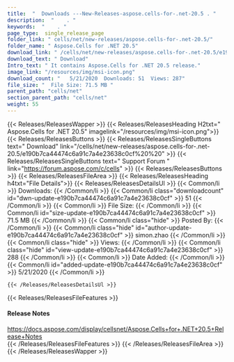 ```yaml
---
title:  "  Downloads ---New-Releases-aspose.cells-for-.net-20.5 . " 
description:  "    . " 
keywords:  "    . " 
page_type:  single_release_page
folder_link: " cells/net/new-releases/aspose.cells-for-.net-20.5/"
folder_name: " Aspose.Cells for .NET 20.5"
download_link: " /cells/net/new-releases/aspose.cells-for-.net-20.5/e190b7ca44474c6a91c7a4e23638c0cf"
download_text: " Download"
Intro_text: " It contains Aspose.Cells for .NET 20.5 release."
image_link: "/resources/img/msi-icon.png"
download_count: "   5/21/2020  Downloads: 51  Views: 287"
file_size: "  File Size: 71.5 MB "
parent_path: "cells/net"
section_parent_path: "cells/net"
weight: 55 
---
```


{{< Releases/ReleasesWapper >}}
  {{< Releases/ReleasesHeading H2txt=" Aspose.Cells for .NET 20.5" imagelink="/resources/img/msi-icon.png">}}
  {{< Releases/ReleasesButtons >}}
    {{< Releases/ReleasesSingleButtons text=" Download" link="/cells/net/new-releases/aspose.cells-for-.net-20.5/e190b7ca44474c6a91c7a4e23638c0cf%20%20" >}}
    {{< Releases/ReleasesSingleButtons text=" Support Forum " link="https://forum.aspose.com/c/cells" >}}
  {{< Releases/ReleasesButtons >}}
  {{< Releases/ReleasesFileArea >}}
    {{< Releases/ReleasesHeading h4txt="File Details">}}
    {{< Releases/ReleasesDetailsUl >}}
            {{< Common/li  >}} Downloads: {{< /Common/li >}} 
      {{< Common/li class="downloadcount" id="dwn-update-e190b7ca44474c6a91c7a4e23638c0cf" >}} 51 {{< /Common/li >}} 
      {{< Common/li  >}} File Size: {{< /Common/li >}} 
      {{< Common/li id="size-update-e190b7ca44474c6a91c7a4e23638c0cf" >}} 71.5 MB {{< /Common/li >}} 
      {{< Common/li  class="hide" >}} Posted By: {{< /Common/li >}} 
      {{< Common/li class="hide" id="author-update-e190b7ca44474c6a91c7a4e23638c0cf" >}} simon.zhao {{< /Common/li >}} 
      {{< Common/li class="hide"  >}} Views: {{< /Common/li >}} 
      {{< Common/li class="hide" id="view-update-e190b7ca44474c6a91c7a4e23638c0cf" >}} 288 {{< /Common/li >}} 
      {{< Common/li  >}} Date Added: {{< /Common/li >}} 
      {{< Common/li id="added-update-e190b7ca44474c6a91c7a4e23638c0cf" >}} 5/21/2020 {{< /Common/li >}} 

    {{< /Releases/ReleasesDetailsUl >}}

  {{< Releases/ReleasesFileFeatures >}}
      <h4>Release Notes</h4><div><a href="https://docs.aspose.com/display/cellsnet/Aspose.Cells+for+.NET+20.5+Release+Notes">https://docs.aspose.com/display/cellsnet/Aspose.Cells+for+.NET+20.5+Release+Notes</a></div>
  {{< /Releases/ReleasesFileFeatures >}}
 {{< /Releases/ReleasesFileArea >}}
{{< /Releases/ReleasesWapper >}}


